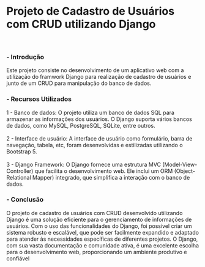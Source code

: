 # Projeto de Cadastro de Usuários com CRUD utilizando Django
<br>



<h3>- Introdução</h3>

<p>Este projeto consiste no desenvolvimento de um aplicativo web com a utilização do framwork Django para realização de cadastro de usuários e junto de um CRUD para manipulação do banco de dados.</p>
<h3>- Recursos Utilizados</h3>
<p>1 - Banco de dados: O projeto utiliza um banco de dados SQL para armazenar as informações dos usuários. O Django suporta vários bancos de dados, como MySQL, PostgreSQL, SQLite, entre outros.<br><br>
2 - Interface de usuário: A interface de usuário como formulário, barra de navegação, tabela, etc, foram desenvolvidas e estilizadas utilizando o Bootstrap 5.<br><br>3 - Django Framework: O Django fornece uma estrutura MVC (Model-View-Controller) que facilita o desenvolvimento web. Ele inclui um ORM (Object-Relational Mapper) integrado, que simplifica a interação com o banco de dados.</p>


<h3>- Conclusão</h3>

<p>
O projeto de cadastro de usuários com CRUD desenvolvido utilizando Django é uma solução eficiente para o gerenciamento de informações de usuários. Com o uso das funcionalidades do Django, foi possível criar um sistema robusto e escalável, que pode ser facilmente expandido e adaptado para atender às necessidades específicas de diferentes projetos. O Django, com sua vasta documentação e comunidade ativa, é uma excelente escolha para o desenvolvimento web, proporcionando um ambiente produtivo e confiável </p>
